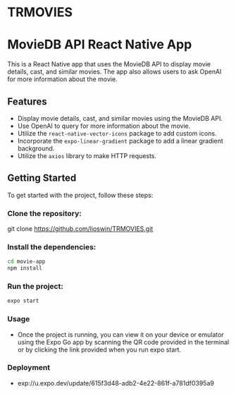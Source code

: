 # TRMOVIES
# MovieDB API React Native App

This is a React Native app that uses the MovieDB API to display movie details, cast, and similar movies. The app also allows users to ask OpenAI for more information about the movie.

## Features
- Display movie details, cast, and similar movies using the MovieDB API.
- Use OpenAI to query for more information about the movie.
- Utilize the `react-native-vector-icons` package to add custom icons.
- Incorporate the `expo-linear-gradient` package to add a linear gradient background.
- Utilize the `axios` library to make HTTP requests.

## Getting Started
To get started with the project, follow these steps:

### Clone the repository:
git clone https://github.com/lioswin/TRMOVIES.git


### Install the dependencies:
```bash
cd movie-app
npm install
```

### Run the project:
```bash
expo start
```


### Usage
- Once the project is running, you can view it on your device or emulator using the Expo Go app by scanning the QR code provided in the terminal or by clicking the link provided when you run expo start.

### Deployment
- exp://u.expo.dev/update/615f3d48-adb2-4e22-861f-a781df0395a9

